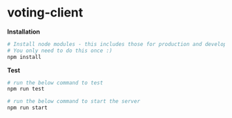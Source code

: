 # voting-client

**Installation**
```bash
# Install node modules - this includes those for production and development
# You only need to do this once :)
npm install
```

**Test**

```bash
# run the below command to test
npm run test

# run the below command to start the server
npm run start

```